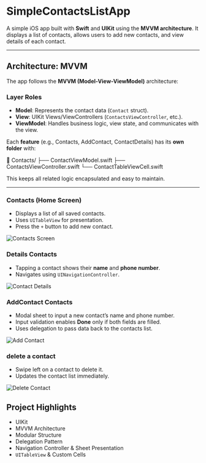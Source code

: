 # SimpleContactsListApp

A simple iOS app built with **Swift** and **UIKit** using the **MVVM architecture**. It displays a list of contacts, allows users to add new contacts, and view details of each contact.

---

## Architecture: MVVM

The app follows the **MVVM (Model-View-ViewModel)** architecture:

###  Layer Roles

- **Model**: Represents the contact data (`Contact` struct).
- **View**: UIKit Views/ViewControllers (`ContactsViewController`, etc.).
- **ViewModel**: Handles business logic, view state, and communicates with the view.

Each **feature** (e.g., Contacts, AddContact, ContactDetails) has its **own folder** with:

📁 Contacts/
├── ContactViewModel.swift
├── ContactsViewController.swift
└── ContactTableViewCell.swift

This keeps all related logic encapsulated and easy to maintain.

--- 

### Contacts (Home Screen)
- Displays a list of all saved contacts.
- Uses `UITableView` for presentation.
- Press the `+` button to add new contact.

![Contacts Screen](Images/contacts-screen.png)

### Details Contacts 
- Tapping a contact shows their **name** and **phone number**.
- Navigates using `UINavigationController`.

![Contact Details](Images/contact-details.png)

### AddContact Contacts 
- Modal sheet to input a new contact’s name and phone number.
- Input validation enables **Done** only if both fields are filled.
- Uses delegation to pass data back to the contacts list.

![Add Contact](Images/add-contact.png)

### delete a contact
- Swipe left on a contact to delete it.
- Updates the contact list immediately.

![Delete Contact](Images/delete-contact.png)

##  Project Highlights

- UIKit
- MVVM Architecture
- Modular Structure
- Delegation Pattern
- Navigation Controller & Sheet Presentation
- `UITableView` & Custom Cells
